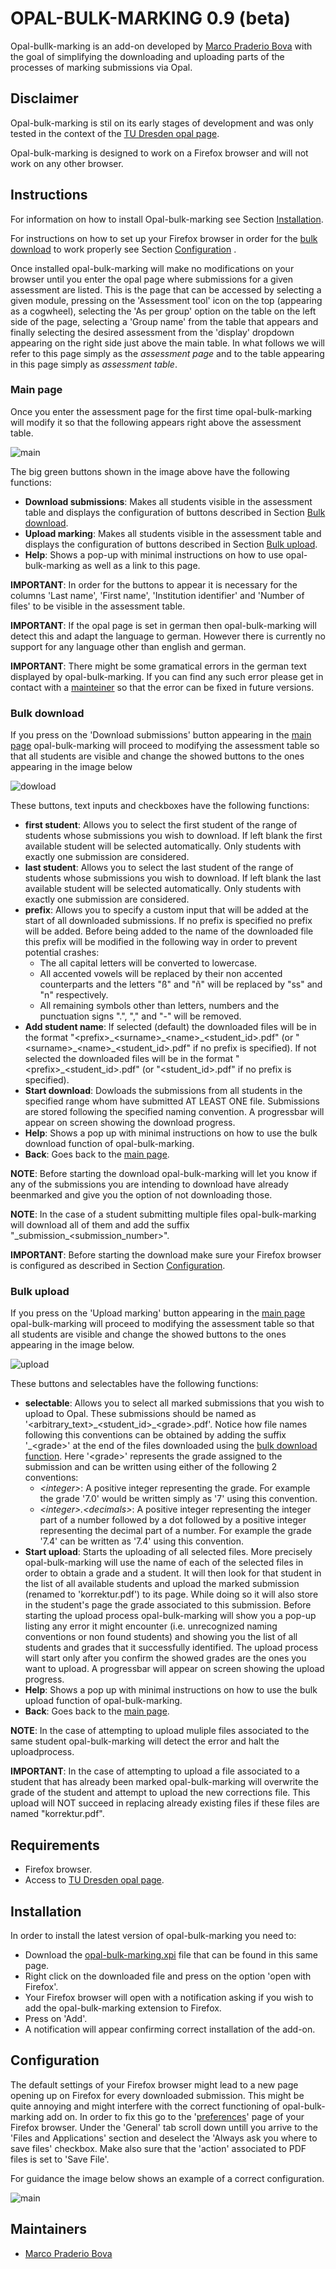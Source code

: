 # OPAL-BULK-MARKING 0.9 (beta)

Opal-bullk-marking is an add-on developed by [Marco Praderio Bova](https://marcopraderiobova.com/) with the goal of simplifying the downloading and uploading parts of the processes of marking submissions via Opal.

## Disclaimer
Opal-bulk-marking is stil on its early stages of development and was only tested in the context of the [TU Dresden opal page](https://bildungsportal.sachsen.de/opal/).

Opal-bulk-marking is designed to work on a Firefox browser and will not work on any other browser.

## Instructions
For information on how to install Opal-bulk-marking see Section [Installation](#sec_installation).

For instructions on how to set up your Firefox browser in order for the [bulk download](#subsec_download) to work properly see Section [Configuration](#sec_configuration) .

Once installed opal-bulk-marking will make no modifications on your browser until you enter the opal page where submissions for a given assessment are listed.
This is the page that can be accessed by selecting a given module, pressing on the 'Assessment tool' icon on the top (appearing as a cogwheel), selecting the 'As per group' option on the table on the left side of the page, selecting a 'Group name' from the table that appears and finally selecting the desired assessment from the 'display' dropdown appearing on the right side just above the main table.
In what follows we will refer to this page simply as the *assessment page* and to the table appearing in this page simply as *assessment table*.

<a id="subsec_main"></a>
### Main page
Once you enter the assessment page for the first time opal-bulk-marking will modify it so that the following appears right above the assessment table.

![main](https://github.com/PraderioM/opal-bulk-marking/blob/main/images/main.png?raw=true)

The big green buttons shown in the image above have the following functions:

* **Download submissions**: Makes all students visible in the assessment table and displays the configuration of buttons described in Section [Bulk download](#subsec_download).
* **Upload marking**: Makes all students visible in the assessment table and displays the configuration of buttons described in Section [Bulk upload](#subsec_upload).
* **Help**: Shows a pop-up with minimal instructions on how to use opal-bulk-marking as well as a link to this page.

**IMPORTANT**: In order for the buttons to appear it is necessary for the columns 'Last name', 'First name', 'Institution identifier' and 'Number of files' to be visible in the assessment table.

**IMPORTANT**: If the opal page is set in german then opal-bulk-marking will detect this and adapt the language to german. However there is currently no support for any language other than english and german.

**IMPORTANT**: There might be some gramatical errors in the german text displayed by opal-bulk-marking. If you can find any such error please get in contact with a [mainteiner](#sec_mainteiner) so that the error can be fixed in future versions.

<a id="subsec_download"></a>
### Bulk download
If you press on the 'Download submissions' button appearing in the [main page](#subsec_main) opal-bulk-marking will proceed to modifying the assessment table so that all students are visible and change the showed buttons to the ones appearing in the image below

![dowload](https://github.com/PraderioM/opal-bulk-marking/blob/main/images/download.png?raw=true)

These buttons, text inputs and checkboxes have the following functions:

* **first student**: Allows you to select the first student of the range of students whose submissions you wish to download. If left blank the first available student will be selected automatically. Only students with exactly one submission are considered.
* **last student**: Allows you to select the last student of the range of students whose submissions you wish to download. If left blank the last available student will be selected automatically. Only students with exactly one submission are considered.
* **prefix**: Allows you to specify a custom input that will be added at the start of all downloaded submissions. If no prefix is specified no prefix will be added. Before being added to the name of the downloaded file this prefix will be modified in the following way in order to prevent potential crashes:
    * The all capital letters will be converted to lowercase.
    * All accented vowels will be replaced by their non accented counterparts and the letters "ß" and "ñ" will be replaced by "ss" and "n" respectively.
    * All remaining symbols other than letters, numbers and the punctuation signs ".", ","  and "-" will be removed.
* **Add student name**: If selected (default) the downloaded files will be in the format "\<prefix>\_\<surname>\_\<name>\_\<student_id>\.pdf" (or "\<surname>\_\<name>\_\<student_id>\.pdf" if no prefix is specified). If not selected the downloaded files will be in the format "\<prefix>\_\<student_id>\.pdf" (or "\<student_id>\.pdf" if no prefix is specified).
* **Start download**: Dowloads the submissions from all students in the specified range whom have submitted AT LEAST ONE file. Submissions are stored following the specified naming convention. A progressbar will appear on screen showing the download progress.
* **Help**: Shows a pop up with minimal instructions on how to use the bulk download function of opal-bulk-marking.
* **Back**: Goes back to the [main page](#subsec_main).


**NOTE**: Before starting the download opal-bulk-marking will let you know if any of the submissions you are intending to download have already beenmarked and give you the option of not downloading those.

**NOTE**: In the case of a student submitting multiple files opal-bulk-marking will download all of them and add the suffix "\_submission\_\<submission_number>".

**IMPORTANT**: Before starting the download make sure your Firefox browser is configured as described in Section [Configuration](#sec_configuration).

<a id="subsec_upload"></a>
### Bulk upload
If you press on the 'Upload marking' button appearing in the [main page](#subsec_main) opal-bulk-marking will proceed to modifying the assessment table so that all students are visible and change the showed buttons to the ones appearing in the image below.

![upload](https://github.com/PraderioM/opal-bulk-marking/blob/main/images/upload.png?raw=true)

These buttons and selectables have the following functions:

* **selectable**: Allows you to select all marked submissions that you wish to upload to Opal. These submissions should be named as '\<arbitrary_text>\_\<student_id>\_\<grade>.pdf'. Notice how file names following this conventions can be obtained by adding the suffix '\_\<grade>' at the end of the files downloaded using the [bulk download function](#subsec_download). Here '\<grade>' represents the grade assigned to the submission and can be written using either of the following 2 conventions:
    * *\<integer>*: A positive integer representing the grade. For example the grade '7.0' would be written simply as '7' using this convention.
    * *\<integer>.\<decimals>*: A positive integer representing the integer part of a number followed by a dot followed by a positive integer representing the decimal part of a number. For example the grade '7.4' can be written as '7.4' using this convention.
* **Start upload**: Starts the uploading of all selected files. More precisely opal-bulk-marking will use the name of each of the selected files in order to obtain a grade and a student. It will then look for that student in the list of all available students and upload the marked submission (renamed to 'korrektur.pdf') to its page. While doing so it will also store in the student's page the grade associated to this submission. Before starting the upload process opal-bulk-marking will show you a pop-up listing any error it might encounter (i.e. unrecognized naming conventions or non found students) and showing you the list of all students and grades that it successfully identified. The upload process will start only after you confirm the showed grades are the ones you want to upload.  A progressbar will appear on screen showing the upload progress.
* **Help**: Shows a pop up with minimal instructions on how to use the bulk upload function of opal-bulk-marking.
* **Back**: Goes back to the [main page](#subsec_main).


**NOTE**: In the case of attempting to upload muliple files associated to the same student opal-bulk-marking will detect the error and halt the uploadprocess.

**IMPORTANT**: In the case of attempting to upload a file associated to a student that has already been marked opal-bulk-marking will overwrite the grade of the student and attempt to upload the new corrections file. This upload will NOT succeed in replacing already existing files if these files are named "korrektur.pdf".

## Requirements
* Firefox browser.
* Access to [TU Dresden opal page](https://bildungsportal.sachsen.de/opal/).


<a id="sec_installation"></a>
## Installation
In order to install the latest version of opal-bulk-marking you need to:
* Download the [opal-bulk-marking.xpi](https://github.com/PraderioM/opal-bulk-marking/raw/refs/heads/main/opal-bulk-marking.xpi) file that can be found in this same page.
* Right click on the downloaded file and press on the option 'open with Firefox'.
* Your Firefox browser will open with a notification asking if you wish to add the opal-bulk-marking extension to Firefox.
* Press on 'Add'.
* A notification will appear confirming correct installation of the add-on.

<a id="sec_configuration"></a>
## Configuration
The default settings of your Firefox browser might lead to a new page opening up on Firefox for every downloaded submission.
This might be quite annoying and might interfere with the correct functioning of opal-bulk-marking add on.
In order to fix this go to the '[preferences](about:preferences)' page of your Firefox browser. Under the 'General' tab scroll down untill you arrive to the 'Files and Applications' section and deselect the 'Always ask you where to save files' checkbox.
Make also sure that the 'action' associated to PDF files is set to 'Save File'.

For guidance the image below shows an example of a correct configuration.

![main](https://github.com/PraderioM/opal-bulk-marking/blob/main/images/settings.png?raw=true)

<a id="sec_mainteiner"></a>
## Maintainers
* [Marco Praderio Bova](https://marcopraderiobova.com/)
